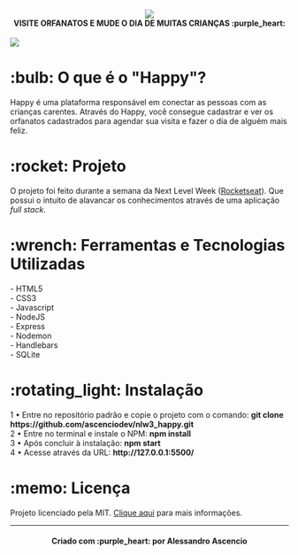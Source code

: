 <h4 align="center"> <img src="https://github.com/ascenciodev/nlw3_happy/blob/master/info/logo.png"><br>
VISITE ORFANATOS E MUDE O DIA DE MUITAS CRIANÇAS :purple_heart: </h4>

<img src="https://github.com/ascenciodev/nlw3_happy/blob/master/info/happyproject.png">

<h1 align="left">
    :bulb: O que é o "Happy"?
</h1>
<p align="left">Happy é uma plataforma responsável em conectar as pessoas com as crianças carentes.
Através do Happy, você consegue cadastrar e ver os orfanatos cadastrados para agendar sua visita e fazer o dia de alguém mais feliz.</p>

<h1 align="left">
    :rocket: Projeto
</h1>
<p align="left">O projeto foi feito durante a semana da Next Level Week (<a href="https://rocketseat.com.br/">Rocketseat</a>). Que possui o intuito de alavancar os conhecimentos através de uma aplicação <i>full stack</i>.</p>

<h1 align="left">
    :wrench: Ferramentas e Tecnologias Utilizadas
</h1>
<p align="left">- HTML5
        <br>
- CSS3
        <br>
- Javascript
        <br>
- NodeJS
        <br>
- Express
        <br>
- Nodemon
        <br>
- Handlebars
        <br>
- SQLite</p>

<h1 align="left">
    :rotating_light: Instalação
</h1>
<p align="left">1 • Entre no repositório padrão e copie o projeto com o comando:  <strong>git clone https://github.com/ascenciodev/nlw3_happy.git</strong>
<br>
        2 • Entre no terminal e instale o NPM: <strong>npm install</strong>
        <br>
        3 • Após concluir à instalação: <strong>npm start</strong>
        <br>
        4 • Acesse através da URL: <strong>http://127.0.0.1:5500/</strong>
</p>

<h1 align="left">
    :memo: Licença
</h1>
<p align="left">Projeto licenciado pela MIT. <a href="https://github.com/ascenciodev/nlw3_happy/blob/master/LICENSE">Clique aqui</a> para mais informações.</p>
<hr>
<h4 align="center">Criado com :purple_heart: por Alessandro Ascencio</h4>



